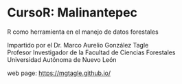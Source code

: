 # CursoR: Malinantepec
R como herramienta en el manejo de datos forestales

Impartido por el Dr. Marco Aurelio González Tagle\
Profesor Investigador de la Facultad de Ciencias Forestales \
Universidad Autónoma de Nuevo León

web page: https://mgtagle.github.io/
